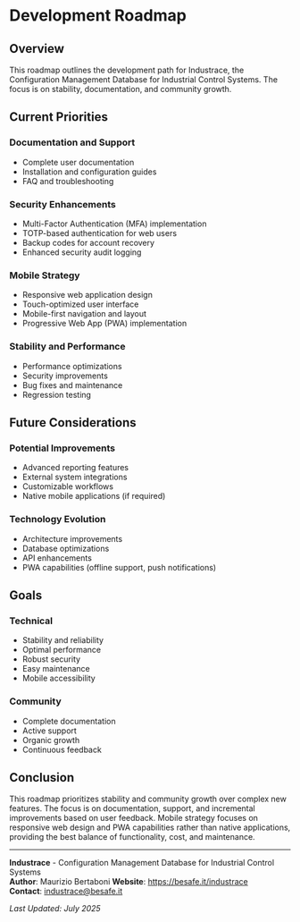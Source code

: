 # Development Roadmap

## Overview

This roadmap outlines the development path for Industrace, the Configuration Management Database for Industrial Control Systems. The focus is on stability, documentation, and community growth.

## Current Priorities

### Documentation and Support
- Complete user documentation
- Installation and configuration guides
- FAQ and troubleshooting

### Security Enhancements
- Multi-Factor Authentication (MFA) implementation
- TOTP-based authentication for web users
- Backup codes for account recovery
- Enhanced security audit logging

### Mobile Strategy
- Responsive web application design
- Touch-optimized user interface
- Mobile-first navigation and layout
- Progressive Web App (PWA) implementation

### Stability and Performance
- Performance optimizations
- Security improvements
- Bug fixes and maintenance
- Regression testing

## Future Considerations

### Potential Improvements
- Advanced reporting features
- External system integrations
- Customizable workflows
- Native mobile applications (if required)

### Technology Evolution
- Architecture improvements
- Database optimizations
- API enhancements
- PWA capabilities (offline support, push notifications)

## Goals

### Technical
- Stability and reliability
- Optimal performance
- Robust security
- Easy maintenance
- Mobile accessibility

### Community
- Complete documentation
- Active support
- Organic growth
- Continuous feedback

## Conclusion

This roadmap prioritizes stability and community growth over complex new features. The focus is on documentation, support, and incremental improvements based on user feedback. Mobile strategy focuses on responsive web design and PWA capabilities rather than native applications, providing the best balance of functionality, cost, and maintenance.

---

**Industrace** - Configuration Management Database for Industrial Control Systems  
**Author**: Maurizio Bertaboni
**Website**: https://besafe.it/industrace  
**Contact**: industrace@besafe.it

*Last Updated: July 2025* 